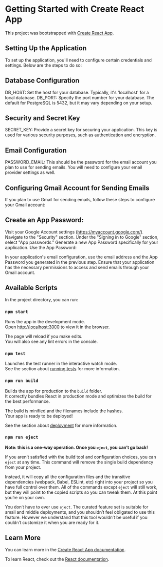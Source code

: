 # Getting Started with Create React App

This project was bootstrapped with [Create React App](https://github.com/facebook/create-react-app).

## Setting Up the Application
To set up the application, you'll need to configure certain credentials and settings. Below are the steps to do so:

## Database Configuration
DB_HOST: Set the host for your database. Typically, it's 'localhost' for a local database.
DB_PORT: Specify the port number for your database. The default for PostgreSQL is 5432, but it may vary depending on your setup.

## Security and Secret Key
SECRET_KEY: Provide a secret key for securing your application. This key is used for various security purposes, such as authentication and encryption.
## Email Configuration
PASSWORD_EMAIL: This should be the password for the email account you plan to use for sending emails. You will need to configure your email provider settings as well.

## Configuring Gmail Account for Sending Emails
If you plan to use Gmail for sending emails, follow these steps to configure your Gmail account:

## Create an App Password:

Visit your Google Account settings (https://myaccount.google.com/).
Navigate to the "Security" section.
Under the "Signing in to Google" section, select "App passwords."
Generate a new App Password specifically for your application.
Use the App Password:

In your application's email configuration, use the email address and the App Password you generated in the previous step.
Ensure that your application has the necessary permissions to access and send emails through your Gmail account.

## Available Scripts

In the project directory, you can run:

### `npm start`

Runs the app in the development mode.\
Open [http://localhost:3000](http://localhost:3000) to view it in the browser.

The page will reload if you make edits.\
You will also see any lint errors in the console.

### `npm test`

Launches the test runner in the interactive watch mode.\
See the section about [running tests](https://facebook.github.io/create-react-app/docs/running-tests) for more information.

### `npm run build`

Builds the app for production to the `build` folder.\
It correctly bundles React in production mode and optimizes the build for the best performance.

The build is minified and the filenames include the hashes.\
Your app is ready to be deployed!

See the section about [deployment](https://facebook.github.io/create-react-app/docs/deployment) for more information.

### `npm run eject`

**Note: this is a one-way operation. Once you `eject`, you can’t go back!**

If you aren’t satisfied with the build tool and configuration choices, you can `eject` at any time. This command will remove the single build dependency from your project.

Instead, it will copy all the configuration files and the transitive dependencies (webpack, Babel, ESLint, etc) right into your project so you have full control over them. All of the commands except `eject` will still work, but they will point to the copied scripts so you can tweak them. At this point you’re on your own.

You don’t have to ever use `eject`. The curated feature set is suitable for small and middle deployments, and you shouldn’t feel obligated to use this feature. However we understand that this tool wouldn’t be useful if you couldn’t customize it when you are ready for it.

## Learn More

You can learn more in the [Create React App documentation](https://facebook.github.io/create-react-app/docs/getting-started).

To learn React, check out the [React documentation](https://reactjs.org/).

